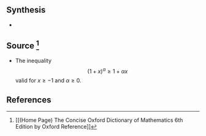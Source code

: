 ## Synthesis
- 
## Source [^1]
- The inequality$$(1+x)^{\alpha} \geq 1+\alpha x$$valid for $x \geq-1$ and $\alpha \geq 0$.
## References

[^1]: [[(Home Page) The Concise Oxford Dictionary of Mathematics 6th Edition by Oxford Reference]]